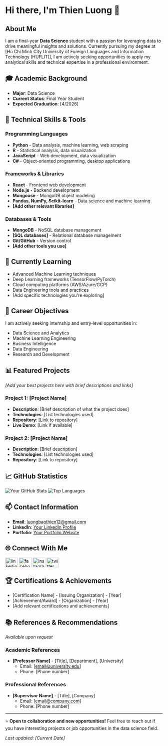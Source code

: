 # Hi there, I'm Thien Luong 👋

## About Me
I am a final-year **Data Science** student with a passion for leveraging data to drive meaningful insights and solutions. Currently pursuing my degree at [Ho Chi Minh City University of Foreign Languages and Information Technology (HUFLIT)], I am actively seeking opportunities to apply my analytical skills and technical expertise in a professional environment.

## 🎓 Academic Background
- **Major**: Data Science
- **Current Status**: Final Year Student
- **Expected Graduation**: [4/2026]

## 🔧 Technical Skills & Tools

### Programming Languages
- **Python** - Data analysis, machine learning, web scraping
- **R** - Statistical analysis, data visualization
- **JavaScript** - Web development, data visualization
- **C#** - Object-oriented programming, desktop applications

### Frameworks & Libraries
- **React** - Frontend web development
- **Node.js** - Backend development
- **Mongoose** - MongoDB object modeling
- **Pandas, NumPy, Scikit-learn** - Data science and machine learning
- **[Add other relevant libraries]**

### Databases & Tools
- **MongoDB** - NoSQL database management
- **[SQL databases]** - Relational database management
- **Git/GitHub** - Version control
- **[Add other tools you use]**

## 🌱 Currently Learning
- Advanced Machine Learning techniques
- Deep Learning frameworks (TensorFlow/PyTorch)
- Cloud computing platforms (AWS/Azure/GCP)
- Data Engineering tools and practices
- [Add specific technologies you're exploring]

## 🎯 Career Objectives
I am actively seeking internship and entry-level opportunities in:
- Data Science and Analytics
- Machine Learning Engineering
- Business Intelligence
- Data Engineering
- Research and Development

## 📊 Featured Projects
*[Add your best projects here with brief descriptions and links]*

### Project 1: [Project Name]
- **Description**: [Brief description of what the project does]
- **Technologies**: [List technologies used]
- **Repository**: [Link to repository]
- **Live Demo**: [Link if available]

### Project 2: [Project Name]
- **Description**: [Brief description]
- **Technologies**: [List technologies used]
- **Repository**: [Link to repository]

## 📈 GitHub Statistics
![Your GitHub Stats](https://github-readme-stats.vercel.app/api?username=Zafkiel-ltb&show_icons=true&theme=radical)
![Top Languages](https://github-readme-stats.vercel.app/api/top-langs/?username=Zafkiel-ltb&layout=compact&theme=radical)

## 📫 Contact Information
- **Email**: [luongbaothien12@gmail.com](mailto:luongbaothien12@gmail.com)
- **LinkedIn**: [Your LinkedIn Profile](https://linkedin.com/in/your-profile)
- **Portfolio**: [Your Portfolio Website](https://your-portfolio.com)

## 🌐 Connect With Me
<p align="left">
<a href="[Your LinkedIn URL]" target="_blank"><img align="center" src="https://raw.githubusercontent.com/rahuldkjain/github-profile-readme-generator/master/src/images/icons/Social/linked-in-alt.svg" alt="linkedin" height="30" width="40" /></a>
<a href="[Your Facebook URL]" target="_blank"><img align="center" src="https://raw.githubusercontent.com/rahuldkjain/github-profile-readme-generator/master/src/images/icons/Social/facebook.svg" alt="facebook" height="30" width="40" /></a>
<a href="[Your Instagram URL]" target="_blank"><img align="center" src="https://raw.githubusercontent.com/rahuldkjain/github-profile-readme-generator/master/src/images/icons/Social/instagram.svg" alt="instagram" height="30" width="40" /></a>
<a href="[Your Twitter URL]" target="_blank"><img align="center" src="https://raw.githubusercontent.com/rahuldkjain/github-profile-readme-generator/master/src/images/icons/Social/twitter.svg" alt="twitter" height="30" width="40" /></a>
</p>

## 🏆 Certifications & Achievements
- [Certification Name] - [Issuing Organization] - [Year]
- [Achievement/Award] - [Organization] - [Year]
- [Add relevant certifications and achievements]

## 📚 References & Recommendations
*Available upon request*

### Academic References
- **[Professor Name]** - [Title], [Department], [University]
  - Email: [email@university.edu]
  - Phone: [Phone number]

### Professional References
- **[Supervisor Name]** - [Title], [Company]
  - Email: [email@company.com]
  - Phone: [Phone number]

---
⭐ **Open to collaboration and new opportunities!** Feel free to reach out if you have interesting projects or job opportunities in the data science field.

*Last updated: [Current Date]*
